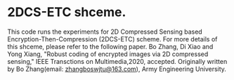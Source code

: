 # 2DCS-ETC shceme.
This code runs the experiments for 2D Compressed Sensing based Encryption-Then-Compression (2DCS-ETC) scheme. For more details of this shceme, please refer to the following paper.
Bo Zhang, Di Xiao and Yong Xiang, "Robust coding of encrypted images via 2D compressed sensing," IEEE Transctions on Multimedia,2020, accepted.
Originally written by Bo Zhang(email: zhangboswjtu@163.com), Army Engineering University. 
